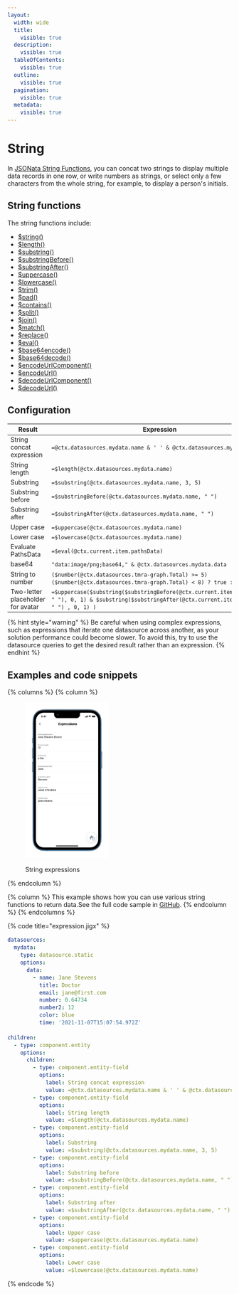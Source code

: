 ```yaml
---
layout:
  width: wide
  title:
    visible: true
  description:
    visible: true
  tableOfContents:
    visible: true
  outline:
    visible: true
  pagination:
    visible: true
  metadata:
    visible: true
---
```


# String

In [JSONata String Functions](https://docs.jsonata.org/string-functions), you can concat two strings to display multiple data records in one row, or write numbers as strings, or select only a few characters from the whole string, for example, to display a person's initials.

## String functions

The string functions include:

* [$string()](https://docs.jsonata.org/string-functions#string)
* [$length()](https://docs.jsonata.org/string-functions#length)
* [$substring()](https://docs.jsonata.org/string-functions#substring)
* [$substringBefore()](https://docs.jsonata.org/string-functions#substringbefore)
* [$substringAfter()](https://docs.jsonata.org/string-functions#substringafter)
* [$uppercase()](https://docs.jsonata.org/string-functions#uppercase)
* [$lowercase()](https://docs.jsonata.org/string-functions#lowercase)
* [$trim()](https://docs.jsonata.org/string-functions#trim)
* [$pad()](https://docs.jsonata.org/string-functions#pad)
* [$contains()](https://docs.jsonata.org/string-functions#contains)
* [$split()](https://docs.jsonata.org/string-functions#split)
* [$join()](https://docs.jsonata.org/string-functions#join)
* [$match()](https://docs.jsonata.org/string-functions#match)
* [$replace()](https://docs.jsonata.org/string-functions#replace)
* [$eval()](https://docs.jsonata.org/string-functions#eval)
* [$base64encode()](https://docs.jsonata.org/string-functions#base64encode)
* [$base64decode()](https://docs.jsonata.org/string-functions#base64decode)
* [$encodeUrlComponent()](https://docs.jsonata.org/string-functions#encodeurlcomponent)
* [$encodeUrl()](https://docs.jsonata.org/string-functions#encodeurl)
* [$decodeUrlComponent()](https://docs.jsonata.org/string-functions#decodeurlcomponent)
* [$decodeUrl()](https://docs.jsonata.org/string-functions#decodeurl)

## Configuration

<table><thead><tr><th width="218.5390625">Result</th><th>Expression</th></tr></thead><tbody><tr><td>String concat expression</td><td><code>=@ctx.datasources.mydata.name &#x26; ' ' &#x26; @ctx.datasources.mydata.title</code></td></tr><tr><td>String length</td><td><code>=$length(@ctx.datasources.mydata.name)</code></td></tr><tr><td>Substring</td><td><code>=$substring(@ctx.datasources.mydata.name, 3, 5)</code></td></tr><tr><td>Substring before</td><td><code>=$substringBefore(@ctx.datasources.mydata.name, " ")</code></td></tr><tr><td>Substring after</td><td><code>=$substringAfter(@ctx.datasources.mydata.name, " ")</code></td></tr><tr><td>Upper case</td><td><code>=$uppercase(@ctx.datasources.mydata.name)</code></td></tr><tr><td>Lower case</td><td><code>=$lowercase(@ctx.datasources.mydata.name)</code></td></tr><tr><td>Evaluate PathsData</td><td><code>=$eval(@ctx.current.item.pathsData)</code></td></tr><tr><td>base64</td><td><code>"data:image/png;base64," &#x26; @ctx.datasources.mydata.data</code></td></tr><tr><td>String to number</td><td><code>($number(@ctx.datasources.tmra-graph.Total) >= 5)</code> <code>($number(@ctx.datasources.tmra-graph.Total) &#x3C; 8) ? true : false</code></td></tr><tr><td>Two-letter placeholder for avatar</td><td><code>=$uppercase($substring($substringBefore(@ctx.current.item.firstName, " "), 0, 1) &#x26; $substring($substringAfter(@ctx.current.item.lastName, " ") , 0, 1) )</code></td></tr></tbody></table>

{% hint style="warning" %}
&#x20;Be careful when using complex expressions, such as expressions that iterate one datasource across another, as your solution performance could become slower. To avoid this, try to use the datasource queries to get the desired result rather than an expression.
{% endhint %}

## Examples and code snippets

{% columns %}
{% column %}
<figure><img src="../../.gitbook/assets/exp-string.png" alt="String expressions" width="188"><figcaption><p>String expressions</p></figcaption></figure>
{% endcolumn %}

{% column %}
&#x20;This example shows how you can use various string functions to return data.See the full code sample in [GitHub](https://github.com/jigx-com/jigx-samples/blob/main/quickstart/jigx-samples/jigs/guide-expressions/static-data/expression.jigx).
{% endcolumn %}
{% endcolumns %}

{% code title="expression.jigx" %}
```yaml
datasources:
  mydata: 
    type: datasource.static
    options:
      data:
        - name: Jane Stevens
          title: Doctor
          email: jane@first.com
          number: 0.64734
          number2: 12
          color: blue
          time: '2021-11-07T15:07:54.972Z'

children:
  - type: component.entity
    options:
      children:
        - type: component.entity-field
          options:
            label: String concat expression
            value: =@ctx.datasources.mydata.name & ' ' & @ctx.datasources.mydata.title
        - type: component.entity-field
          options:
            label: String length
            value: =$length(@ctx.datasources.mydata.name)
        - type: component.entity-field
          options:
            label: Substring
            value: =$substring(@ctx.datasources.mydata.name, 3, 5)
        - type: component.entity-field
          options:
            label: Substring before
            value: =$substringBefore(@ctx.datasources.mydata.name, " ")
        - type: component.entity-field
          options:
            label: Substring after
            value: =$substringAfter(@ctx.datasources.mydata.name, " ")
        - type: component.entity-field
          options:
            label: Upper case
            value: =$uppercase(@ctx.datasources.mydata.name)
        - type: component.entity-field
          options:
            label: Lower case
            value: =$lowercase(@ctx.datasources.mydata.name)
```
{% endcode %}
